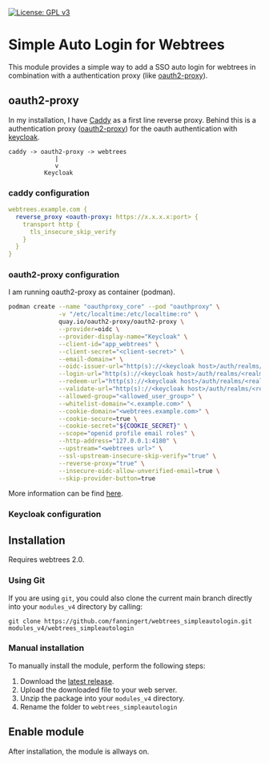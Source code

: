 [![License: GPL v3](https://img.shields.io/badge/License-GPL%20v3-blue.svg)](http://www.gnu.org/licenses/gpl-3.0)

# Simple Auto Login for Webtrees
This module provides a simple way to add a SSO auto login for webtrees in combination with a authentication proxy  (like [oauth2-proxy](https://github.com/oauth2-proxy/oauth2-proxy)).

## oauth2-proxy

In my installation, I have [Caddy](https://caddyserver.com/) as a first line reverse proxy. Behind this is a authentication proxy ([oauth2-proxy](https://github.com/oauth2-proxy/oauth2-proxy)) for the oauth authentication with [keycloak](https://www.keycloak.org/).

```
caddy -> oauth2-proxy -> webtrees
             |
             v
          Keycloak
```

### caddy configuration
```yaml
webtrees.example.com {
  reverse_proxy <oauth-proxy: https://x.x.x.x:port> {
    transport http {
      tls_insecure_skip_verify
    }
  }
}
```

### oauth2-proxy configuration
I am running oauth2-proxy as container (podman).
```bash
podman create --name "oauthproxy_core" --pod "oauthproxy" \
              -v "/etc/localtime:/etc/localtime:ro" \
              quay.io/oauth2-proxy/oauth2-proxy \
              --provider=oidc \
              --provider-display-name="Keycloak" \
              --client-id="app_webtrees" \
              --client-secret="<client-secret>" \
              --email-domain=* \
              --oidc-issuer-url="http(s)://<keycloak host>/auth/realms/<realm>" \
              --login-url="http(s)://<keycloak host>/auth/realms/<realm>/protocol/openid-connect/auth" \
              --redeem-url="http(s)://<keycloak host>/auth/realms/<realm>/protocol/openid-connect/token" \
              --validate-url="http(s)://<keycloak host>/auth/realms/<realm>/protocol/openid-connect/userinfo" \
              --allowed-group="<allowed_user_group>" \
              --whitelist-domain="<.example.com>" \
              --cookie-domain="<webtrees.example.com>" \
              --cookie-secure=true \
              --cookie-secret="${COOKIE_SECRET}" \
              --scope="openid profile email roles" \
              --http-address="127.0.0.1:4180" \
              --upstream="<webtrees url>" \
              --ssl-upstream-insecure-skip-verify="true" \
              --reverse-proxy="true" \
              --insecure-oidc-allow-unverified-email=true \
              --skip-provider-button=true

```
More information can be find [here](https://oauth2-proxy.github.io/oauth2-proxy/docs/configuration/oauth_provider#keycloak-auth-provider).

### Keycloak configuration


## Installation
Requires webtrees 2.0.

### Using Git
If you are using ``git``, you could also clone the current main branch directly into your ``modules_v4`` directory 
by calling:

```
git clone https://github.com/fanningert/webtrees_simpleautologin.git modules_v4/webtrees_simpleautologin
```

### Manual installation
To manually install the module, perform the following steps:

1. Download the [latest release](https://github.com/fanningert/webtrees_simpleautologin/releases/latest).
2. Upload the downloaded file to your web server.
3. Unzip the package into your ``modules_v4`` directory.
4. Rename the folder to ``webtrees_simpleautologin``

## Enable module
After installation, the module is allways on.
